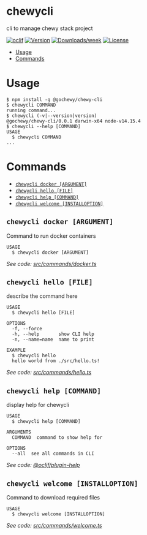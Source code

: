 chewycli
========

cli to manage chewy stack project

[![oclif](https://img.shields.io/badge/cli-oclif-brightgreen.svg)](https://oclif.io)
[![Version](https://img.shields.io/npm/v/chewycli.svg)](https://npmjs.org/package/chewycli)
[![Downloads/week](https://img.shields.io/npm/dw/chewycli.svg)](https://npmjs.org/package/chewycli)
[![License](https://img.shields.io/npm/l/chewycli.svg)](https://github.com/swarnchahal/chewycli/blob/master/package.json)

<!-- toc -->
* [Usage](#usage)
* [Commands](#commands)
<!-- tocstop -->
# Usage
<!-- usage -->
```sh-session
$ npm install -g @gochewy/chewy-cli
$ chewycli COMMAND
running command...
$ chewycli (-v|--version|version)
@gochewy/chewy-cli/0.0.1 darwin-x64 node-v14.15.4
$ chewycli --help [COMMAND]
USAGE
  $ chewycli COMMAND
...
```
<!-- usagestop -->
# Commands
<!-- commands -->
* [`chewycli docker [ARGUMENT]`](#chewycli-docker-argument)
* [`chewycli hello [FILE]`](#chewycli-hello-file)
* [`chewycli help [COMMAND]`](#chewycli-help-command)
* [`chewycli welcome [INSTALLOPTION]`](#chewycli-welcome-installoption)

## `chewycli docker [ARGUMENT]`

Command to run docker containers

```
USAGE
  $ chewycli docker [ARGUMENT]
```

_See code: [src/commands/docker.ts](https://gitlab.com/ephemerecreative/chewy/cli/blob/v0.0.1/src/commands/docker.ts)_

## `chewycli hello [FILE]`

describe the command here

```
USAGE
  $ chewycli hello [FILE]

OPTIONS
  -f, --force
  -h, --help       show CLI help
  -n, --name=name  name to print

EXAMPLE
  $ chewycli hello
  hello world from ./src/hello.ts!
```

_See code: [src/commands/hello.ts](https://gitlab.com/ephemerecreative/chewy/cli/blob/v0.0.1/src/commands/hello.ts)_

## `chewycli help [COMMAND]`

display help for chewycli

```
USAGE
  $ chewycli help [COMMAND]

ARGUMENTS
  COMMAND  command to show help for

OPTIONS
  --all  see all commands in CLI
```

_See code: [@oclif/plugin-help](https://github.com/oclif/plugin-help/blob/v3.2.2/src/commands/help.ts)_

## `chewycli welcome [INSTALLOPTION]`

Command to download required files

```
USAGE
  $ chewycli welcome [INSTALLOPTION]
```

_See code: [src/commands/welcome.ts](https://gitlab.com/ephemerecreative/chewy/cli/blob/v0.0.1/src/commands/welcome.ts)_
<!-- commandsstop -->
